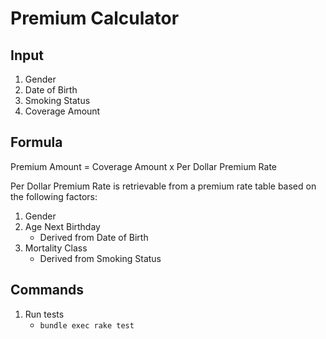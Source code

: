 # Premium Calculator

## Input
1. Gender
2. Date of Birth
3. Smoking Status
4. Coverage Amount

## Formula
Premium Amount = Coverage Amount x Per Dollar Premium Rate

Per Dollar Premium Rate is retrievable from a premium rate table based on the following factors:

1. Gender
2. Age Next Birthday
   * Derived from Date of Birth
3. Mortality Class
   * Derived from Smoking Status

## Commands

1. Run tests
   * `bundle exec rake test`
